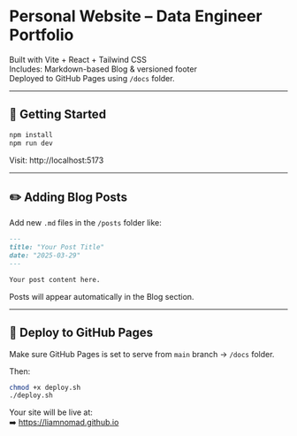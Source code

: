 # Personal Website – Data Engineer Portfolio

Built with Vite + React + Tailwind CSS  
Includes: Markdown-based Blog & versioned footer  
Deployed to GitHub Pages using `/docs` folder.

---

## 🚀 Getting Started

```bash
npm install
npm run dev
```

Visit: http://localhost:5173

---

## ✏️ Adding Blog Posts

Add new `.md` files in the `/posts` folder like:

```md
---
title: "Your Post Title"
date: "2025-03-29"
---

Your post content here.
```

Posts will appear automatically in the Blog section.

---

## 🚀 Deploy to GitHub Pages

Make sure GitHub Pages is set to serve from `main` branch → `/docs` folder.

Then:

```bash
chmod +x deploy.sh
./deploy.sh
```

Your site will be live at:  
➡️ https://liamnomad.github.io
